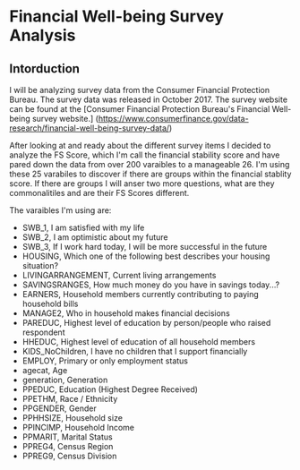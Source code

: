 # Financial Well-being Survey Analysis

## Intorduction
I will be analyzing survey data from the Consumer Financial Protection Bureau. The survey data was released in October 2017. The survey website can be found at the [Consumer Financial Protection Bureau's Financial Well-being survey website.] (https://www.consumerfinance.gov/data-research/financial-well-being-survey-data/)

After looking at and ready about the different survey items I decided to analyze the FS Score, which I'm call the financial stability score and have pared down the data from over 200 varaibles to a manageable 26. I'm using these 25 varabiles to discover if there are groups within the financial stablity score. If there are groups I will anser two more questions, what are they commonalitiles and are their FS Scores different. 

The varaibles I'm using are:
* SWB_1, I am satisfied with my life 
* SWB_2, I am optimistic about my future 
* SWB_3, If I work hard today, I will be more successful in the future 
* HOUSING, Which one of the following best describes your housing situation? 
* LIVINGARRANGEMENT, Current living arrangements 
* SAVINGSRANGES, How much money do you have in savings today...?  
* EARNERS, Household members currently contributing to paying household bills 
* MANAGE2, Who in household makes financial decisions 
* PAREDUC, Highest level of education by person/people who raised respondent 
* HHEDUC, Highest level of education of all household members 
* KIDS_NoChildren, I have no children that I support financially 
* EMPLOY, Primary or only employment status 
* agecat, Age
* generation, Generation
* PPEDUC, Education (Highest Degree Received) 
* PPETHM, Race / Ethnicity 
* PPGENDER, Gender
* PPHHSIZE, Household size
* PPINCIMP, Household Income
* PPMARIT, Marital Status
* PPREG4, Census Region
* PPREG9, Census Division


